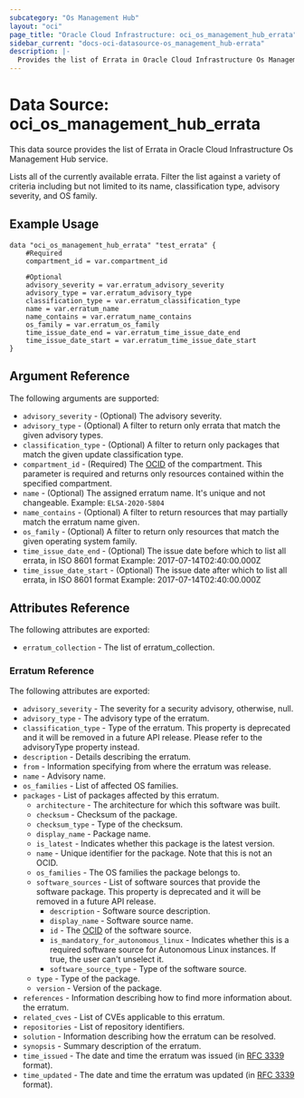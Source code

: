 ```yaml
---
subcategory: "Os Management Hub"
layout: "oci"
page_title: "Oracle Cloud Infrastructure: oci_os_management_hub_errata"
sidebar_current: "docs-oci-datasource-os_management_hub-errata"
description: |-
  Provides the list of Errata in Oracle Cloud Infrastructure Os Management Hub service
---
```


# Data Source: oci_os_management_hub_errata
This data source provides the list of Errata in Oracle Cloud Infrastructure Os Management Hub service.

Lists all of the currently available errata. Filter the list against a variety of criteria including but not
limited to its name, classification type, advisory severity, and OS family.


## Example Usage

```hcl
data "oci_os_management_hub_errata" "test_errata" {
	#Required
	compartment_id = var.compartment_id

	#Optional
	advisory_severity = var.erratum_advisory_severity
	advisory_type = var.erratum_advisory_type
	classification_type = var.erratum_classification_type
	name = var.erratum_name
	name_contains = var.erratum_name_contains
	os_family = var.erratum_os_family
	time_issue_date_end = var.erratum_time_issue_date_end
	time_issue_date_start = var.erratum_time_issue_date_start
}
```

## Argument Reference

The following arguments are supported:

* `advisory_severity` - (Optional) The advisory severity.
* `advisory_type` - (Optional) A filter to return only errata that match the given advisory types.
* `classification_type` - (Optional) A filter to return only packages that match the given update classification type.
* `compartment_id` - (Required) The [OCID](https://docs.cloud.oracle.com/iaas/Content/General/Concepts/identifiers.htm) of the compartment. This parameter is required and returns only resources contained within the specified compartment.
* `name` - (Optional) The assigned erratum name. It's unique and not changeable.  Example: `ELSA-2020-5804`
* `name_contains` - (Optional) A filter to return resources that may partially match the erratum name given.
* `os_family` - (Optional) A filter to return only resources that match the given operating system family.
* `time_issue_date_end` - (Optional) The issue date before which to list all errata, in ISO 8601 format  Example: 2017-07-14T02:40:00.000Z
* `time_issue_date_start` - (Optional) The issue date after which to list all errata, in ISO 8601 format  Example: 2017-07-14T02:40:00.000Z


## Attributes Reference

The following attributes are exported:

* `erratum_collection` - The list of erratum_collection.

### Erratum Reference

The following attributes are exported:

* `advisory_severity` - The severity for a security advisory, otherwise, null.
* `advisory_type` - The advisory type of the erratum.
* `classification_type` - Type of the erratum. This property is deprecated and it will be removed in a future API release. Please refer to the advisoryType property instead.
* `description` - Details describing the erratum.
* `from` - Information specifying from where the erratum was release.
* `name` - Advisory name.
* `os_families` - List of affected OS families.
* `packages` - List of packages affected by this erratum.
	* `architecture` - The architecture for which this software was built.
	* `checksum` - Checksum of the package.
	* `checksum_type` - Type of the checksum.
	* `display_name` - Package name.
	* `is_latest` - Indicates whether this package is the latest version.
	* `name` - Unique identifier for the package. Note that this is not an OCID.
	* `os_families` - The OS families the package belongs to.
	* `software_sources` - List of software sources that provide the software package. This property is deprecated and it will be removed in a future API release.
		* `description` - Software source description.
		* `display_name` - Software source name.
		* `id` - The [OCID](https://docs.cloud.oracle.com/iaas/Content/General/Concepts/identifiers.htm) of the software source.
		* `is_mandatory_for_autonomous_linux` - Indicates whether this is a required software source for Autonomous Linux instances. If true, the user can't unselect it.
		* `software_source_type` - Type of the software source.
	* `type` - Type of the package.
	* `version` - Version of the package.
* `references` - Information describing how to find more information about. the erratum.
* `related_cves` - List of CVEs applicable to this erratum.
* `repositories` - List of repository identifiers.
* `solution` - Information describing how the erratum can be resolved.
* `synopsis` - Summary description of the erratum.
* `time_issued` - The date and time the erratum was issued (in [RFC 3339](https://tools.ietf.org/rfc/rfc3339) format).
* `time_updated` - The date and time the erratum was updated (in [RFC 3339](https://tools.ietf.org/rfc/rfc3339) format). 

